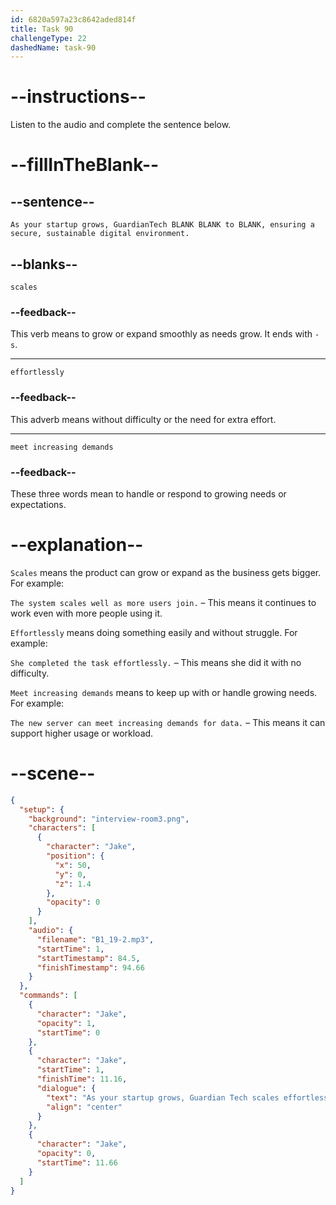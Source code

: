 ```yaml
---
id: 6820a597a23c8642aded814f
title: Task 90
challengeType: 22
dashedName: task-90
---
```


<!-- (Audio) Jake: As your startup grows, GuardianTech scales effortlessly to meet increasing demands, ensuring a secure, sustainable digital environment. -->

# --instructions--

Listen to the audio and complete the sentence below.

# --fillInTheBlank--

## --sentence--

`As your startup grows, GuardianTech BLANK BLANK to BLANK, ensuring a secure, sustainable digital environment.`

## --blanks--

`scales`

### --feedback--

This verb means to grow or expand smoothly as needs grow. It ends with `-s`.

---

`effortlessly`

### --feedback--

This adverb means without difficulty or the need for extra effort.

---

`meet increasing demands`

### --feedback--

These three words mean to handle or respond to growing needs or expectations.

# --explanation--

`Scales` means the product can grow or expand as the business gets bigger. For example:

`The system scales well as more users join.` – This means it continues to work even with more people using it.

`Effortlessly` means doing something easily and without struggle. For example:

`She completed the task effortlessly.` – This means she did it with no difficulty.

`Meet increasing demands` means to keep up with or handle growing needs. For example:

`The new server can meet increasing demands for data.` – This means it can support higher usage or workload.

# --scene--

```json
{
  "setup": {
    "background": "interview-room3.png",
    "characters": [
      {
        "character": "Jake",
        "position": {
          "x": 50,
          "y": 0,
          "z": 1.4
        },
        "opacity": 0
      }
    ],
    "audio": {
      "filename": "B1_19-2.mp3",
      "startTime": 1,
      "startTimestamp": 84.5,
      "finishTimestamp": 94.66
    }
  },
  "commands": [
    {
      "character": "Jake",
      "opacity": 1,
      "startTime": 0
    },
    {
      "character": "Jake",
      "startTime": 1,
      "finishTime": 11.16,
      "dialogue": {
        "text": "As your startup grows, Guardian Tech scales effortlessly to meet increasing demands ensuring a secure, sustainable digital environment.",
        "align": "center"
      }
    },
    {
      "character": "Jake",
      "opacity": 0,
      "startTime": 11.66
    }
  ]
}
```
